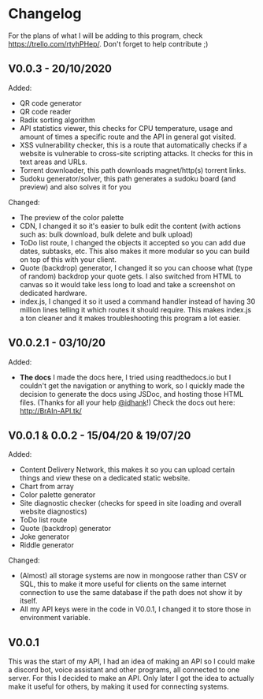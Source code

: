 # Changelog
For the plans of what I will be adding to this program, check https://trello.com/rtyhPHep/. Don't forget to help contribute ;)

## V0.0.3 - 20/10/2020
Added:
* QR code generator
* QR code reader
* Radix sorting algorithm
* API statistics viewer, this checks for CPU temperature, usage and amount of times a specific route and the API in general got visited.
* XSS vulnerability checker, this is a route that automatically checks if a website is vulnerable to cross-site scripting attacks. It checks for this in text areas and URLs.
* Torrent downloader, this path downloads magnet/http(s) torrent links.
* Sudoku generator/solver, this path generates a sudoku board (and preview) and also solves it for you

Changed:
* The preview of the color palette
* CDN, I changed it so it's easier to bulk edit the content (with actions such as: bulk download, bulk delete and bulk upload)
* ToDo list route, I changed the objects it accepted so you can add due dates, subtasks, etc. This also makes it more modular so you can build on top of this with your client.
* Quote (backdrop) generator, I changed it so you can choose what (type of random) backdrop your quote gets. I also switched from HTML to canvas so it would take less long to load and take a screenshot on dedicated hardware.
* index.js, I changed it so it used a command handler instead of having 30 million lines telling it which routes it should require. This makes index.js a ton cleaner and it makes troubleshooting this program a lot easier.


## V0.0.2.1 - 03/10/20
Added:
* **The docs**
	I made the docs here, I tried using readthedocs.io but I couldn't get the navigation or anything to work, so I quickly made the decision to generate the docs using JSDoc, and hosting those HTML files. (Thanks for all your help [@idhank](https://github.com/iddev5)!) Check the docs out here: http://BrAIn-API.tk/

## V0.0.1 & 0.0.2 - 15/04/20 & 19/07/20
Added:
* Content Delivery Network, this makes it so you can upload certain things and view these on a dedicated static website.
* Chart from array
* Color palette generator
* Site diagnostic checker (checks for speed in site loading and overall website diagnostics)
* ToDo list route
* Quote (backdrop) generator
* Joke generator
* Riddle generator

Changed:
* (Almost) all storage systems are now in mongoose rather than CSV or SQL, this to make it more useful for clients on the same internet connection to use the same database if the path does not show it by itself.
* All my API keys were in the code in V0.0.1, I changed it to store those in environment variable.

## V0.0.1
This was the start of my API, I had an idea of making an API so I could make a discord bot, voice assistant and other programs, all connected to one server. For this I decided to make an API. Only later I got the idea to actually make it useful for others, by making it used for connecting systems.

